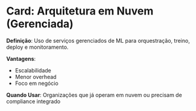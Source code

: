 # Card: Arquitetura em Nuvem (Gerenciada)

**Definição**: Uso de serviços gerenciados de ML para orquestração, treino, deploy e monitoramento.

**Vantagens**:
- Escalabilidade
- Menor overhead
- Foco em negócio

**Quando Usar**:
Organizações que já operam em nuvem ou precisam de compliance integrado
